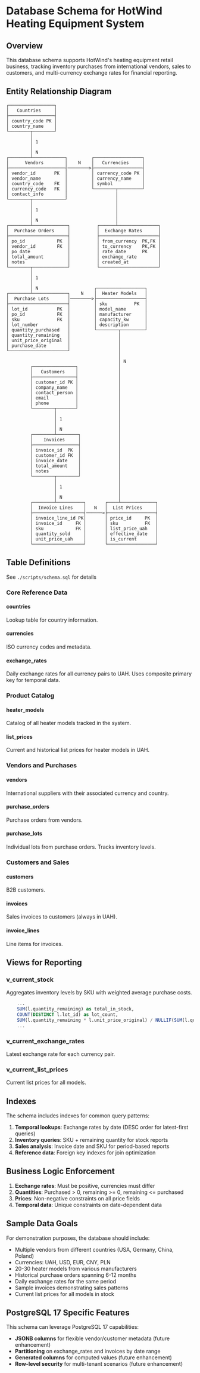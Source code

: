 # Database Schema for HotWind Heating Equipment System

## Overview
This database schema supports HotWind's heating equipment retail business, tracking inventory purchases from international vendors, sales to customers, and multi-currency exchange rates for financial reporting.

## Entity Relationship Diagram

```
┌─────────────────┐
│   Countries     │
├─────────────────┤
│ country_code PK │
│ country_name    │
└────────┬────────┘
         │
         │ 1
         │
         │ N
┌────────┴────────────┐         ┌──────────────────┐
│      Vendors        │    N    │   Currencies     │
├─────────────────────┤────────>├──────────────────┤
│ vendor_id       PK  │         │ currency_code PK │
│ vendor_name         │         │ currency_name    │
│ country_code    FK  │         │ symbol           │
│ currency_code   FK  │         └────────┬─────────┘
│ contact_info        │                  │
└────────┬────────────┘                  │
         │                               │
         │ 1                             │
         │                               │
         │ N                             │
┌────────┴─────────────┐          ┌──────┴───────────────┐
│  Purchase Orders     │          │  Exchange Rates      │
├──────────────────────┤          ├──────────────────────┤
│ po_id            PK  │          │ from_currency  PK,FK │
│ vendor_id        FK  │          │ to_currency    PK,FK │
│ po_date              │          │ rate_date      PK    │
│ total_amount         │          │ exchange_rate        │
│ notes                │          │ created_at           │
└────────┬─────────────┘          └──────────────────────┘
         │
         │ 1
         │
         │ N                     ┌──────────────────┐
┌────────┴─────────────┐    N    │  Heater Models   │
│  Purchase Lots       │────────>├──────────────────┤
├──────────────────────┤         │ sku          PK  │
│ lot_id           PK  │         │ model_name       │
│ po_id            FK  │         │ manufacturer     │
│ sku              FK  │         │ capacity_kw      │
│ lot_number           │         │ description      │
│ quantity_purchased   │         └────────┬─────────┘
│ quantity_remaining   │                  │
│ unit_price_original  │                  │
│ purchase_date        │                  │
└──────────────────────┘                  │
                                          │
                                          │ N
         ┌────────────────┐               │
         │   Customers    │               │
         ├────────────────┤               │
         │ customer_id PK │               │
         │ company_name   │               │
         │ contact_person │               │
         │ email          │               │
         │ phone          │               │
         └────────┬───────┘               │
                  │                       │
                  │ 1                     │
                  │                       │
                  │ N                     │
         ┌────────┴────────┐              │
         │    Invoices     │              │
         ├─────────────────┤              │
         │ invoice_id  PK  │              │
         │ customer_id FK  │              │
         │ invoice_date    │              │
         │ total_amount    │              │
         │ notes           │              │
         └────────┬────────┘              │
                  │                       │
                  │ 1                     │
                  │                       │
                  │ N                     │
         ┌────────┴──────────┐       ┌────┴─────────────┐
         │  Invoice Lines    │   N   │  List Prices     │
         ├───────────────────┤──────>├──────────────────┤
         │ invoice_line_id PK│       │ price_id     PK  │
         │ invoice_id     FK │       │ sku          FK  │
         │ sku            FK │       │ list_price_uah   │
         │ quantity_sold     │       │ effective_date   │
         │ unit_price_uah    │       │ is_current       │
         └───────────────────┘       └──────────────────┘
```

## Table Definitions

See `./scripts/schema.sql` for details

### Core Reference Data

#### countries
Lookup table for country information.

#### currencies
ISO currency codes and metadata.

#### exchange_rates
Daily exchange rates for all currency pairs to UAH. Uses composite primary key for temporal data.

### Product Catalog

#### heater_models
Catalog of all heater models tracked in the system.

#### list_prices
Current and historical list prices for heater models in UAH.

### Vendors and Purchases

#### vendors
International suppliers with their associated currency and country.

#### purchase_orders
Purchase orders from vendors.

#### purchase_lots
Individual lots from purchase orders. Tracks inventory levels.

### Customers and Sales

#### customers
B2B customers.

#### invoices
Sales invoices to customers (always in UAH).

#### invoice_lines
Line items for invoices.

## Views for Reporting

### v_current_stock
Aggregates inventory levels by SKU with weighted average purchase costs.

```sql
    ...
    SUM(l.quantity_remaining) as total_in_stock,
    COUNT(DISTINCT l.lot_id) as lot_count,
    SUM(l.quantity_remaining * l.unit_price_original) / NULLIF(SUM(l.quantity_remaining), 0) as weighted_avg_cost_original
    ...
```    

### v_current_exchange_rates
Latest exchange rate for each currency pair.

### v_current_list_prices
Current list prices for all models.

## Indexes

The schema includes indexes for common query patterns:

1. **Temporal lookups**: Exchange rates by date (DESC order for latest-first queries)
2. **Inventory queries**: SKU + remaining quantity for stock reports
3. **Sales analysis**: Invoice date and SKU for period-based reports
4. **Reference data**: Foreign key indexes for join optimization

## Business Logic Enforcement

1. **Exchange rates**: Must be positive, currencies must differ
2. **Quantities**: Purchased > 0, remaining >= 0, remaining <= purchased
3. **Prices**: Non-negative constraints on all price fields
4. **Temporal data**: Unique constraints on date-dependent data

## Sample Data Goals

For demonstration purposes, the database should include:
- Multiple vendors from different countries (USA, Germany, China, Poland)
- Currencies: UAH, USD, EUR, CNY, PLN
- 20-30 heater models from various manufacturers
- Historical purchase orders spanning 6-12 months
- Daily exchange rates for the same period
- Sample invoices demonstrating sales patterns
- Current list prices for all models in stock

## PostgreSQL 17 Specific Features

This schema can leverage PostgreSQL 17 capabilities:
- **JSONB columns** for flexible vendor/customer metadata (future enhancement)
- **Partitioning** on exchange_rates and invoices by date range
- **Generated columns** for computed values (future enhancement)
- **Row-level security** for multi-tenant scenarios (future enhancement)
